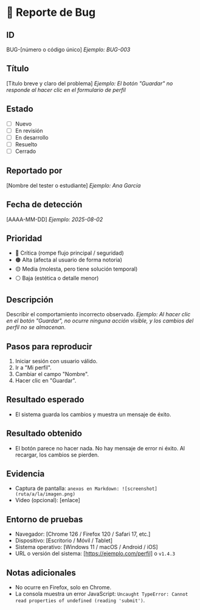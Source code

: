 # 🐞 Reporte de Bug

## ID

BUG-[número o código único]
_Ejemplo: BUG-003_

## Título

[Título breve y claro del problema]
_Ejemplo: El botón "Guardar" no responde al hacer clic en el formulario de perfil_

## Estado

- [ ] Nuevo
- [ ] En revisión
- [ ] En desarrollo
- [ ] Resuelto
- [ ] Cerrado

## Reportado por

[Nombre del tester o estudiante]
_Ejemplo: Ana García_

## Fecha de detección

[AAAA-MM-DD]
_Ejemplo: 2025-08-02_

## Prioridad

- 🔴 Crítica (rompe flujo principal / seguridad)
- 🟠 Alta (afecta al usuario de forma notoria)
- 🟡 Media (molesta, pero tiene solución temporal)
- ⚪ Baja (estética o detalle menor)

## Descripción

Describir el comportamiento incorrecto observado.
_Ejemplo: Al hacer clic en el botón "Guardar", no ocurre ninguna acción visible, y los cambios del perfil no se almacenan._

## Pasos para reproducir

1. Iniciar sesión con usuario válido.
2. Ir a "Mi perfil".
3. Cambiar el campo "Nombre".
4. Hacer clic en "Guardar".

## Resultado esperado

- El sistema guarda los cambios y muestra un mensaje de éxito.

## Resultado obtenido

- El botón parece no hacer nada. No hay mensaje de error ni éxito. Al recargar, los cambios se pierden.

## Evidencia

- Captura de pantalla: `anexos en Markdown: ![screenshot](ruta/a/la/imagen.png)`
- Video (opcional): [enlace]

## Entorno de pruebas

- Navegador: [Chrome 126 / Firefox 120 / Safari 17, etc.]
- Dispositivo: [Escritorio / Móvil / Tablet]
- Sistema operativo: [Windows 11 / macOS / Android / iOS]
- URL o versión del sistema: [https://ejemplo.com/perfil] o `v1.4.3`

## Notas adicionales

- No ocurre en Firefox, solo en Chrome.
- La consola muestra un error JavaScript: `Uncaught TypeError: Cannot read properties of undefined (reading 'submit')`.
